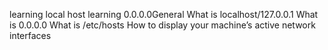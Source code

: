 learning local host
learning 0.0.0.0General
What is localhost/127.0.0.1
What is 0.0.0.0
What is /etc/hosts
How to display your machine’s active network interfaces
